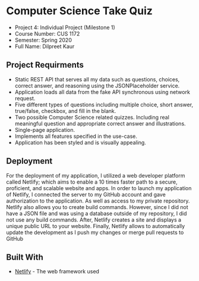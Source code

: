 # Computer Science Take Quiz
- Project 4: Individual Project (Milestone 1)
- Course Number: CUS 1172 
- Semester: Spring 2020
- Full Name: Dilpreet Kaur

## Project Requirments 
- Static REST API that serves all my data such as questions, choices, correct answer, and reasoning using the JSONPlaceholder service. 
- Application loads all data from the fake API synchronous using network request.
- Five different types of questions including multiple choice, short answer, true/false, checkbox, and fill in the blank. 
- Two possible Computer Science related quizzes. Including real meaningful question and appropriate correct answer and illustrations.
- Single-page application.
- Implements all features specified in the use-case.
- Application has been styled and is visually appealing.


## Deployment 
For the deployment of my application, I utilized a web developer platform called Netlify; which aims to enable a 10 times faster path to a secure, proficient, and scalable website and apps. In order to launch my application of Netlify, I connected the server to my GitHub account and gave authorization to the application. As well as access to my private repository.  Netlify also allows you to create build commands. However, since I did not have a JSON file and was using a database outside of my repository, I did not use any build commands. After, Netlify creates a site and displays a unique public URL to your website. Finally, Netlify allows to automatically update the development as I push my changes or merge pull requests to GitHub

## Built With
* [Netlify](https://www.netlify.com/) - The web framework used

